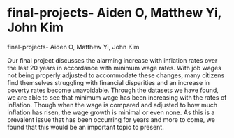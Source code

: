 # final-projects- Aiden O, Matthew Yi, John Kim
final-projects- Aiden O, Matthew Yi, John Kim

Our final project discusses the alarming increase with inflation rates over the last 20 years in accordance with minimum wage rates. With job wages not being properly adjusted to accommodate these changes, many citizens find themselves struggling with financial disparities and an increase in poverty rates become unavoidable. Through the datasets we have found, we are able to see that minimum wage has been increasing with the rates of inflation. Though when the wage is compared and adjusted to how much inflation has risen, the wage growth is minimal or even none. As this is a prevalent issue that has been occurring for years and more to come, we found that this would be an important topic to present.
